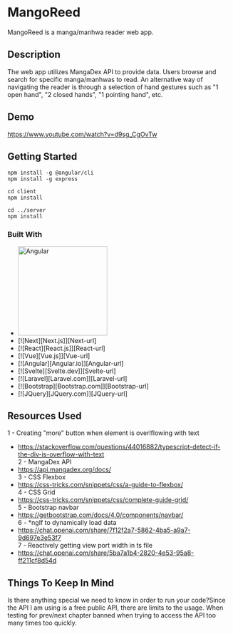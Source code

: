 # MangoReed
MangoReed is a manga/manhwa reader web app.

## Description
The web app utilizes MangaDex API to provide data. Users browse and search for specific manga/manhwas to read. An alternative way of navigating the reader is through a selection of hand gestures such as "1 open hand", "2 closed hands", "1 pointing hand", etc.

## Demo
https://www.youtube.com/watch?v=d9sg_CgOvTw

## Getting Started
```
npm install -g @angular/cli 
npm install -g express

cd client
npm install

cd ../server
npm install
```

### Built With

* <img src="https://banner2.cleanpng.com/20180627/whl/kisspng-angularjs-spring-framework-web-application-5b3425bed33165.5288980515301441908651.jpg" alt="Angular" width="200"/>
* [![Next][Next.js]][Next-url]
* [![React][React.js]][React-url]
* [![Vue][Vue.js]][Vue-url]
* [![Angular][Angular.io]][Angular-url]
* [![Svelte][Svelte.dev]][Svelte-url]
* [![Laravel][Laravel.com]][Laravel-url]
* [![Bootstrap][Bootstrap.com]][Bootstrap-url]
* [![JQuery][JQuery.com]][JQuery-url]

## Resources Used
1 - Creating "more" button when element is overlflowing with text  
   * https://stackoverflow.com/questions/44016882/typescript-detect-if-the-div-is-overflow-with-text  
2 - MangaDex API  
   * https://api.mangadex.org/docs/  
3 - CSS Flexbox  
   * https://css-tricks.com/snippets/css/a-guide-to-flexbox/  
4 - CSS Grid  
   * https://css-tricks.com/snippets/css/complete-guide-grid/  
5 - Bootstrap navbar  
   * https://getbootstrap.com/docs/4.0/components/navbar/  
6 - *ngIf to dynamically load data  
   * https://chat.openai.com/share/7f12f2a7-5862-4ba5-a9a7-9d697e3e53f7  
7 - Reactively getting view port width in ts file  
   * https://chat.openai.com/share/5ba7a1b4-2820-4e53-95a8-ff211cf8d54d

## Things To Keep In Mind
Is there anything special we need to know in order to run your code?Since the API I am using is a free public API, there are limits to the usage. When testing for prev/next chapter banned when trying to access the API too many times too quickly.